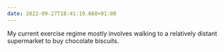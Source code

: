 ```yaml
---
date: 2022-09-27T18:41:19.668+01:00
---
```


My current exercise regime mostly involves walking to a relatively distant supermarket to buy chocolate biscuits.
